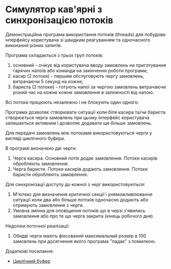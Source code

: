﻿# Симулятор кав'ярні з синхронізацією потоків

Демонстраційна програма використання потоків (threads) для побудови інтерфейсу
користувача зі швидким реагуванням та одночасного виконання різних запитів.

Програма складається з трьох груп потоків:

 1. основний - очікує від користувача вводу замовлень на приготування гарячих
   напоїв або команди на закінчення роботи програми;
 2. касир (2 потоки) - першим обслуговують чергу замовлень, витрачаючи 5 секунд на кожне;
 3. бариста (2 потоки) - готують напої за чергою замовлень витрачаючи різний час на кожне
   кожне замовлення в залежності від напою.
   
Всі потоки працюють незалежно і не блокують один одного.

Програма дозволяє створювати ситуації коли біля касира та/чи бариста створюється
черга замовлень при цьому інтерфейс користувача залишається активним і дозволяє
додавати ще більше замовлень.

Для передачі замовлень між потоками використовуються черги у вигляді циклічного
буфера.

В програмі визначено дві черги:

 1. Черга касира. Основний потік додає замовлення. Потоки касирів обробляють
    замовлення.
 2. Черга баристи. Потоки касирів додають замовлення. Потоки баристи обробляють
    замовлення.

Для синхронізації доступу до кожної з черг використовуються:

1. М'ютекс для визначення критичної секції і унеможливлювання ситуації коли два або
   більше потоків одночасно додають або отримують замовлення з черги.
2. Умовна змінна для оповіщення потоків що в черзі з'явились замовлення або
   про те що черга закрита (кінець робочого дня).

Недоліки поточної реалізації:

  1. Обидві черги мають фіксований максимальний розмір в 100 замовлень при
     досягнення якого програма "падає" з помилкою.

Додаткові посилання:

 * [Циклічний буфер](https://uk.wikipedia.org/wiki/%D0%A6%D0%B8%D0%BA%D0%BB%D1%96%D1%87%D0%BD%D0%B8%D0%B9_%D0%B1%D1%83%D1%84%D0%B5%D1%80)
